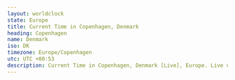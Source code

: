 ```yaml
---
layout: worldclock
state: Europe
title: Current Time in Copenhagen, Denmark
heading: Copenhagen
name: Denmark
iso: DK
timezone: Europe/Copenhagen
utc: UTC +00:53
description: Current Time in Copenhagen, Denmark [Live], Europe. Live update now time in Copenhagen, timezone Europe/Copenhagen, UTC +00:53, Country ISO code & Current Local Time.
---
```


